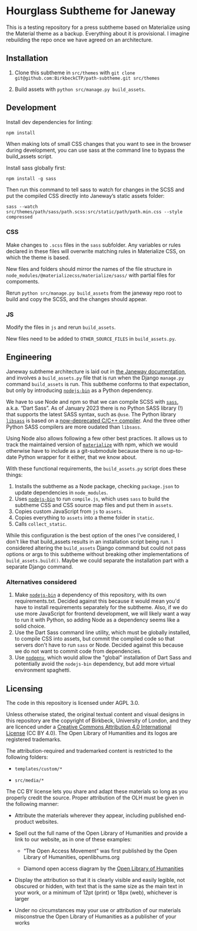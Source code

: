# Hourglass Subtheme for Janeway

This is a testing repository for a press subtheme based on Materialize using
the Material theme as a backup. Everything about it is provisional. I
imagine rebuilding the repo once we have agreed on an architecture.

## Installation

1. Clone this subtheme in `src/themes` with
`git clone git@github.com:BirkbeckCTP/path-subtheme.git src/themes`

2. Build assets with `python src/manage.py build_assets`.

## Development

Install dev dependencies for linting:

```sh
npm install
```

When making lots of small CSS changes that you want to see in the browser
during development, you can use sass at the command line to bypass the
build_assets script.

Install sass globally first:

```shell
npm install -g sass
```

Then run this command to tell sass to watch for changes in the SCSS and
put the compiled CSS directly into Janeway’s static assets folder:

```shell
sass --watch src/themes/path/sass/path.scss:src/static/path/path.min.css --style compressed
```

### CSS

Make changes to `.scss` files in the `sass` subfolder.
Any variables or rules declared in these files will overwrite matching
rules in Materialize CSS, on which the theme is based.

New files and folders should mirror the names of the
file structure in `node_modules/@materializecss/materialize/sass/` with
partial files for compoments.

Rerun `python src/manage.py build_assets` from the janeway repo
root to build and copy the SCSS, and the changes should appear.

### JS

Modify the files in `js` and rerun `build_assets`.

New files need to be added to `OTHER_SOURCE_FILES` in `build_assets.py`.

## Engineering

Janeway subtheme architecture is laid out in [the Janeway
documentation](https://janeway.readthedocs.io/en/latest/configuration.html#theming),
and involves a `build_assets.py` file that is run when the Django
`manage.py` command `build_assets` is run. This subtheme conforms to that
expectation, but only by introducing
[`nodejs-bin`](https://pypi.org/project/nodejs-bin/) as a Python
dependency.

We have to use Node and npm so that we can compile SCSS with
[`sass`](https://www.npmjs.com/package/sass), a.k.a. “Dart Sass”. As of
January 2023 there is no Python SASS library (!) that supports the latest
SASS syntax, such as `@use`. The Python library
[`libsass`](https://pypi.org/project/libsass/) is based on
a [now-deprecated C/C++ compiler](https://github.com/sass/libsass). And
the three other Python SASS compilers are more oudated than `libsass`.

Using Node also allows following a few other best practices.
It allows us to track the maintained version of
[`materialize`](https://www.npmjs.com/package/@materializecss/materialize)
with npm, which we would otherwise have to include as a git-submodule
because there is no up-to-date Python wrapper for it either, that we know
about.

With these functional requirements, the `build_assets.py` script does these things:

1. Installs the subtheme as a Node package, checking
`package.json` to update dependencies in `node_modules`.
2. Uses [`nodejs-bin`](https://pypi.org/project/nodejs-bin/) to run `compile.js`,
which uses `sass` to build the subtheme CSS and CSS source map files and put
them in `assets`.
3. Copies custom JavaScript from `js` to `assets`.
4. Copies everything to `assets` into a theme folder in `static`.
5. Calls `collect_static`.

While this configuration is the best option of the ones I've considered,
I don't like that build_assets results in an installation script being
run. I considered altering the `build_assets` Django command but could not
pass options or args to this subtheme without breaking other
implementations of `build_assets.build()`. Maybe we could separate the
installation part with a separate Django command.

### Alternatives considered

1. Make [`nodejs-bin`](https://pypi.org/project/nodejs-bin/) a dependency
of this repository, with its own requirements.txt. Decided against this
because it would mean you'd have to install requirements separately for
the subtheme. Also, if we do use more JavaScript for frontend development,
we will likely want a way to run it with Python, so adding Node as
a dependency seems like a solid choice.
2. Use the Dart Sass command line utility, which must be globally installed,
to compile CSS into assets, but commit the compiled code so that servers don't
have to run `sass` or Node. Decided against this because we do not want to
commit code from dependencies.
3. Use [`nodeenv`](https://pypi.org/project/nodeenv/), which would allow
the "global" installation of Dart Sass and potentially avoid the `nodejs-bin`
dependency, but add more virtual environment spaghetti.

## Licensing

The code in this repository is licensed under AGPL 3.0.

Unless otherwise stated, the original textual content and visual designs
in this repository are the copyright of Birkbeck, University of London,
and they are licenced under a [Creative Commons Attribution 4.0
International License](https://creativecommons.org/licenses/by/4.0/) (CC
BY 4.0). The Open Library of Humanities and its logos are registered
trademarks.

The attribution-required and trademarked content is restricted to the
following folders:

- `templates/custom/*`

- `src/media/*`

The CC BY license lets you share and adapt these materials so long as you
properly credit the source. Proper attribution of the OLH must be given in
the following manner:

- Attribute the materials wherever they appear, including published
  end-product websites.

- Spell out the full name of the Open Library of Humanities and provide
a link to our website, as in one of these examples:

  - “The Open Access Movement” was first published by the Open Library of
Humanities, openlibhums.org

  - Diamond open access diagram by the
    [Open Library of Humanities](https://www.openlibhums.org/)

- Display the attribution so that it is clearly visible and easily
  legible, not obscured or hidden, with text that is the same size as the
  main text in your work, or a minimum of 12pt (print) or 18px (web),
  whichever is larger

- Under no circumstances may your use or attribution of our materials
  misconstrue the Open Library of Humanities as a publisher of your works
